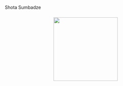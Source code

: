<p align="left">Shota Sumbadze</p>

###

<div align="center">
  <img height="200" src="https://i.imgflip.com/65efzo.gif"  />
</div>

###
